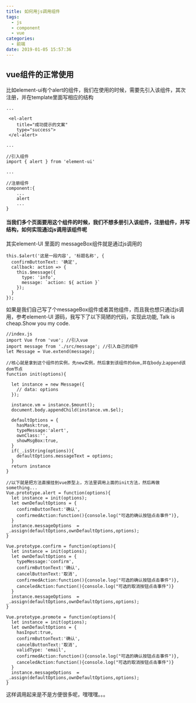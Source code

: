 ```yaml
---
title: 如何用js调用组件
tags:
  - js
  - component
  - vue
categories:
  - 前端
date: 2019-01-05 15:57:36
---
```


## vue组件的正常使用

比如element-ui有个alert的组件，我们在使用的时候，需要先引入该组件，其次注册，并在template里面写相应的结构

    
    ...
   
     <el-alert
        title="成功提示的文案"
        type="success">
     </el-alert>
    
    ...
    
    //引入组件
    import { alert } from 'element-ui'
    
    ...
    
    //注册组件
    component:{
        ...
        alert
        ...
    }


#### 当我们多个页面要用这个组件的时候，我们不想多册引入该组件，注册组件，并写结构，如何实现通过js调用该组件呢

其实element-UI 里面的 messageBox组件就是通过js调用的

    this.$alert('这是一段内容', '标题名称', {
      confirmButtonText: '确定',
      callback: action => {
        this.$message({
          type: 'info',
          message: `action: ${ action }`
        });
      }
    });
    
如果是我们自己写了个messageBox组件或者其他组件，而且我也想只通过js调用，参考element-UI 源码，我写下了以下简陋的代码，实现此功能, Talk is cheap.Show you my code.

    //index.js
    import Vue from 'vue'; //引入vue
    import message from './src/message'; //引入自己的组件
    let Message = Vue.extend(message);
    
    //核心就是拿到这个组件的实例，先new实例，然后拿到该组件的dom,并在body上append该dom节点
    function init(options){
    
      let instance = new Message({
        // data: options
      });
      
      instance.vm = instance.$mount();
      document.body.appendChild(instance.vm.$el);
    
      defaultOptions = {
        hasMask:true,
        typeMessage:'alert',
        ownClass:'', 
        showMsgBox:true,
      }
      if(_.isString(options)){
        defaultOptions.messageText = options;
      }
      return instance
    }
    
    //以下就是把方法直接挂到vue原型上，方法里调用上面的init方法，然后再做something...
    Vue.prototype.alert = function(options){
      let instance = init(options);
      let ownDefaultOptions = {
        confirmButtonText:'确认',
        confirmedAction:function(){console.log("可选的确认按钮点击事件")},
      }
      instance.messageOptions  = _.assign(defaultOptions,ownDefaultOptions,options);
    }
    
    Vue.prototype.confirm = function(options){
      let instance = init(options);
      let ownDefaultOptions = {
        typeMessage:'confirm',
        confirmButtonText:'确认',
        cancelButtonText:'取消', 
        confirmedAction:function(){console.log("可选的确认按钮点击事件")},
        canceledAction:function(){console.log("可选的取消按钮点击事件")}
      }
      instance.messageOptions  = _.assign(defaultOptions,ownDefaultOptions,options);
    }
    
    Vue.prototype.promote = function(options){
      let instance = init(options);
      let ownDefaultOptions = {
        hasInput:true,
        confirmButtonText:'确认',
        cancelButtonText:'取消',
        validType: 'email',
        confirmedAction:function(){console.log("可选的确认按钮点击事件")},
        canceledAction:function(){console.log("可选的取消按钮点击事件")}
      }
      instance.messageOptions  = _.assign(defaultOptions,ownDefaultOptions,options);
    }

这样调用起来是不是方便很多呢，嘿嘿嘿。。。